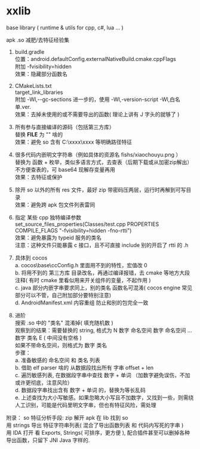 # xxlib
base library ( runtime &amp; utils for cpp, c#, lua ... )




apk .so 减肥/去特征经验集  
1. build.gradle  
位置：android.defaultConfig.externalNativeBuild.cmake.cppFlags  
附加 -fvisibility=hidden  
效果：隐藏部分函数名  

2. CMakeLists.txt  
target_link_libraries  
附加 -Wl,--gc-sections	进一步的，使用 -Wl,-version-script -Wl,白名单.ver.  
效果：去掉未使用的或不需要导出的函数( 理论上讲有 J 字头的就够了 )  

3. 所有参与直接编译的源码（包括第三方库）  
替换 __FILE__ 为 "" 啥的  
效果：避免 so 含有 C:\xxxx\xxxx 等明确路径特征  

4. 很多代码内嵌明文字符串（例如具体的资源名 fishs/xiaochouyu.png ）  
替换为 函数 + 枚举，类似多语言方式，去查表（后期下载或从加密zip解出）  
不方便查表的，可 base64 现解存变量再用  
效果：去特征或保护  

5. 除开 so 以外的所有 res 文件，最好 zip 带密码压两层，运行时再解到可写目录  
效果：避免跨 apk 包文件列表雷同  

6. 指定 某些 cpp 独特编译参数  
set_source_files_properties(Classes/test.cpp PROPERTIES COMPILE_FLAGS "-fvisibility=hidden -fno-rtti")  
效果：避免暴露为 typeid 服务的类名  
注意：这种文件只能暴露 c 接口，且不可直接 include 别的开启了 rtti 的 .h  

7. 具体到 cocos  
	a. cocos\base\ccConfig.h 里面用不到的特性，宏值改 0  
	b. 将用不到的 第三方库 目录改名，再通过编译报错，去 cmake 等地方大段注释( 有时 cmake 里看似用来开关组件的变量，不起作用 )  
	c. java 部分内嵌字串要求同上，别的类名 函数名可混淆( cocos engine 常见部分可以不管，自己附加部分要特别注意)  
	d. AndroidManifest.xml 内容重组 防止和别的包完全一致  


8. 进阶  
搜索 .so 中的 "类名" 混淆掉( 填充随机数 )  
观察到的结果：需要替换的 string, 格式为 N 数字 命名空间 数字 命名空间 ... 数字 类名 E ( 中间没有空格 )   
如果不带命名空间，则格式为 数字 类名   
步骤：  
	a. 准备敏感的 命名空间 和 类名 列表  
	b. 借助 elf parser 啥的 从数据段找出所有 字串 offset + len  
	c. 遍历敏感列表, 在数据段字串中查找 数字 + 单词 （加数字避免误伤，不加或许更彻底，注意风险）  
	d. 数据段字串找出含有 数字 + 单词 的，替换为等长乱码  
	e. 上述查找为大小写敏感。如果忽略大小写且不加数字，又找到一些，则需绕人工识别，可能是代码里明文字串，但也有特征风险，需处理


附录：
so 特征分析手段: 
	zip 解开 apk 在 lib 找到 so  
	用 strings 导出 特征字符串列表( 混合了导出函数列表 和 代码内写死的字串 )  
	用 IDA 打开 看 Exports, Strings( 可排序，更方便 ), 配合插件甚至可以删掉各种导出函数，只留下 JNI Java 字样的.  
